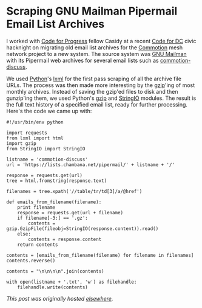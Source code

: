 # Scraping GNU Mailman Pipermail Email List Archives


I worked with&#160;<a href="http://www.codeforprogress.org/">Code for Progress</a> fellow Casidy at a recent&#160;<a href="http://codefordc.org/">Code for DC</a> civic hacknight on migrating old email list archives for the <a href="https://commotionwireless.net/">Commotion</a> mesh network project to a new system. The source system was&#160;<a href="http://www.gnu.org/software/mailman/">GNU Mailman</a> with its Pipermail web archives for several email lists such as <a href="https://lists.chambana.net/pipermail/commotion-discuss/">commotion-discuss</a>.

We used <a href="https://www.python.org/">Python</a>'s <a href="http://lxml.de/">lxml</a> for the first pass scraping of all the archive file URLs. The process was then made more interesting by the <a href="http://www.gzip.org/">gzip</a>'ing of most monthly archives. Instead of saving the gzip'ed files to disk and then gunzip'ing them, we used Python's <a href="https://docs.python.org/2/library/gzip.html">gzip</a>&#160;and <a href="https://docs.python.org/2/library/stringio.html">StringIO</a>&#160;modules. The result is the full text history of a specified email list, ready for further processing. Here's the code we came up with:

```
#!/usr/bin/env python

import requests
from lxml import html
import gzip
from StringIO import StringIO

listname = 'commotion-discuss'
url = 'https://lists.chambana.net/pipermail/' + listname + '/'

response = requests.get(url)
tree = html.fromstring(response.text)

filenames = tree.xpath('//table/tr/td[3]/a/@href')

def emails_from_filename(filename):
    print filename
    response = requests.get(url + filename)
    if filename[-3:] == '.gz':
        contents = gzip.GzipFile(fileobj=StringIO(response.content)).read()
    else:
        contents = response.content
    return contents

contents = [emails_from_filename(filename) for filename in filenames]
contents.reverse()

contents = "\n\n\n\n".join(contents)

with open(listname + '.txt', 'w') as filehandle:
    filehandle.write(contents)

```



*This post was originally hosted [elsewhere](https://planspacedotorg.wordpress.com/2014/09/21/scraping-gnu-mailman-pipermail-email-list-archives/).*
